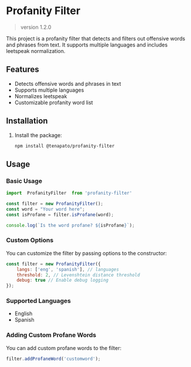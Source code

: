 # Profanity Filter
> version 1.2.0

This project is a profanity filter that detects and filters out offensive words and phrases from text. It supports multiple languages and includes leetspeak normalization.

## Features

- Detects offensive words and phrases in text
- Supports multiple languages
- Normalizes leetspeak
- Customizable profanity word list

## Installation

1. Install the package:
    ```sh
    npm install @tenapato/profanity-filter
    ```

## Usage

### Basic Usage

```javascript
import  ProfanityFilter  from 'profanity-filter'

const filter = new ProfanityFilter();
const word = "Your word here";
const isProfane = filter.isProfane(word);

console.log(`Is the word profane? ${isProfane}`);
```

### Custom Options

You can customize the filter by passing options to the constructor:

```javascript
const filter = new ProfanityFilter({
    langs: ['eng', 'spanish'], // languages
    threshold: 2, // Levenshtein distance threshold
    debug: true // Enable debug logging
});
```

### Supported Languages
- English
- Spanish

### Adding Custom Profane Words

You can add custom profane words to the filter:

```javascript
filter.addProfaneWord('customword');
```
